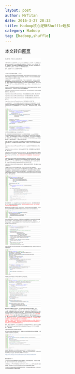 ```yaml
---
layout: post
author: MrTitan
date: 2016-3-27 20:33
title: Hadoop核心逻辑Shuffle理解
category: Hadoop
tag: [hadoop,shuffle]
---
```


本文转自[网页](http://blog.csdn.net/mrtitan/article/details/8743528)

<!-- more -->

![Hadoop Shuffle](/public/img/hadoop/hadoop_shuffle2.png)
